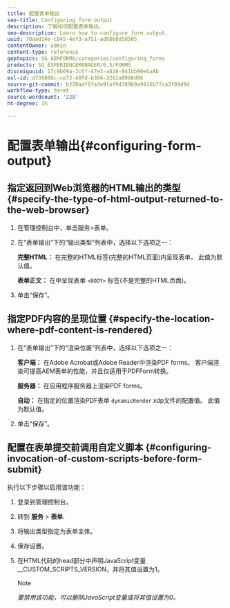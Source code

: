```yaml
---
title: 配置表单输出
seo-title: Configuring form output
description: 了解如何配置表单输出。
seo-description: Learn how to configure form output.
uuid: 70aad14e-c845-4ef3-a751-ad8860d5d505
contentOwner: admin
content-type: reference
geptopics: SG_AEMFORMS/categories/configuring_forms
products: SG_EXPERIENCEMANAGER/6.5/FORMS
discoiquuid: 17c9b69a-3c6f-47e3-a828-841bb90eba8b
exl-id: d739806c-ce72-40fd-b304-3262a0988d96
source-git-commit: b220adf6fa3e9faf94389b9a9416b7fca2f89d9d
workflow-type: tm+mt
source-wordcount: '228'
ht-degree: 1%

---
```


# 配置表单输出{#configuring-form-output}

## 指定返回到Web浏览器的HTML输出的类型 {#specify-the-type-of-html-output-returned-to-the-web-browser}

1. 在管理控制台中，单击服务>表单。
1. 在“表单输出”下的“输出类型”列表中，选择以下选项之一：

   **完整HTML：** 在完整的HTML标签(完整的HTML页面)内呈现表单。 此值为默认值。

   **表单正文：** 在中呈现表单 `<BODY>` 标签(不是完整的HTML页面)。

1. 单击“保存”。

## 指定PDF内容的呈现位置 {#specify-the-location-where-pdf-content-is-rendered}

1. 在“表单输出”下的“渲染位置”列表中，选择以下选项之一：

   **客户端：** 在Adobe Acrobat或Adobe Reader中渲染PDF forms。 客户端渲染可提高AEM表单的性能，并且仅适用于PDFForm转换。

   **服务器：** 在应用程序服务器上渲染PDF forms。

   **自动：** 在指定的位置渲染PDF表单 `dynamicRender` xdp文件的配置值。 此值为默认值。

1. 单击“保存”。

## 配置在表单提交前调用自定义脚本 {#configuring-invocation-of-custom-scripts-before-form-submit}

执行以下步骤以启用该功能：

1. 登录到管理控制台。
1. 转到 **服务** > **表单**.
1. 将输出类型指定为表单主体。
1. 保存设置。
1. 在HTML代码的head部分中声明JavaScript变量__CUSTOM_SCRIPTS_VERSION，并将其值设置为1。

   >[!NOTE]
   >
   >*要禁用该功能，可以删除JavaScript变量或将其值设置为0。*
